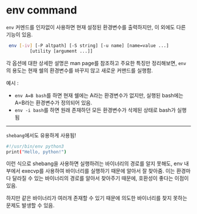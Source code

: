 # env command

`env` 커멘드를 인자없이 사용하면 현재 설정된 환경변수를 출력하지만, 이 외에도 다른 기능이 있음.

```bash
 env [-iv] [-P altpath] [-S string] [-u name] [name=value ...]
         [utility [argument ...]]
```

각 옵션에 대한 상세한 설명은 man page를 참조하고 주요한 특징만 정리해보면, `env`의 용도는 현재 쉘의 환경변수를 바꾸지 않고 새로운 커맨드를 실행함. 

예시 : 

- `env A=B bash`를 하면 현재 쉘에는 A라는 환경변수가 없지만, 실행된 bash에는 A=B라는 환경변수가 정의되어 있음.
- `env -i bash`를 하면 원래 존재하던 모든 환경변수가 삭제된 상태로 bash가 실행됨

---

`shebang`에서도 유용하게 사용됨!

```bash
#!/usr/bin/env python3
print("Hello, python!")
```

이런 식으로 shebang을 사용하면 실행하려는 바이너리의 경로를 알지 못해도, env 내부에서 execvp를 사용하여 바이너리를 실행하기 때문에 알아서 잘 찾아줌. 이는 환경마다 달라질 수 있는 바이너리의 경로를 알아서 찾아주기 때문에, 호환성이 좋다는 이점이 있음. 

하지만 같은 바이너리가 여러개 존재할 수 있기 때문에 의도한 바이너리를 찾지 못하는 문제도 발생할 수 있음.
